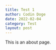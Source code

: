 ```yaml
---
title: Test 1
author: Codin Doge
date: 2022-02-04
category: Test
layout: post
---
```


This is an about page.
